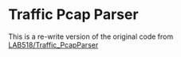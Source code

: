 # Traffic Pcap Parser

This is a re-write version of the original code from [LAB518/Traffic_PcapParser](https://github.com/Lab518/Traffic_PcapParser)
